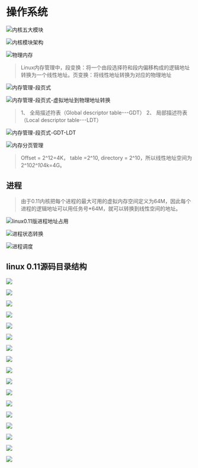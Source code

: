 # 操作系统


![](./res/linux-5-module.png "内核五大模块")

![](./res/linux-module-framework.png "内核模块架构")

![](./res/os-mem.png "物理内存")

>Linux内存管理中，段变换：将一个由段选择符和段内偏移构成的逻辑地址转换为一个线性地址。页变换：将线性地址转换为对应的物理地址

![](./res/mem-segment-page.png "内存管理-段页式")

![](./res/mem-segment-page-convert.png "内存管理-段页式-虚拟地址到物理地址转换")

>1、 全局描述符表（Global descriptor table---GDT）
>2、 局部描述符表（Local descriptor table---LDT）

![](./res/mem-segment-page-GDT-LDT.png "内存管理-段页式-GDT-LDT")



![](./res/mem-page.png "内存分页管理")
>Offset = 2^12=4K， table =2^10, directory = 2^10，所以线性地址空间为2^10*2^10*4k=4G。

## 进程
>由于0.11内核把每个进程的最大可用的虚拟内存空间定义为64M，因此每个进程的逻辑地址可以用任务号*64M，就可以转换到线性空间的地址。

![](./res/process-mem-0.11.png "linux0.11版进程地址占用")

![](./res/process-status-convert.png "进程状态转换")

![](./res/process-diaodu.png "进程调度")


## linux 0.11源码目录结构
![](./res/linux-0.11-source-code-struct.png "")



![](./res/linux-os-fs-module.png "")


![](./res/source-code-boot.png  "")

![](./res/source-code-fs.png "")

![](./res/source-code-fs-framework.png "")

![](./res/source-code-include-head.h.png "")

![](./res/source-code-asm-sys.png "")

![](./res/source-code-kernel-init.png "")

![](./res/source-code-kernel-struct.png "")

![](./res/source-code-diaoyong-level-struct.png "")

![](./res/source-code-kernel-blk-dev.png "")

![](./res/source-code-kernel-chr-dev.png "")

![](./res/source-code-kernel-math.png "")

![](./res/source-code-kernel-lib.png "")

![](./res/source-code-kernel-mm.png "")

![](./res/source-code-kernel-tool.png "")

![](./res/source-code-kernel-makefile.png "")